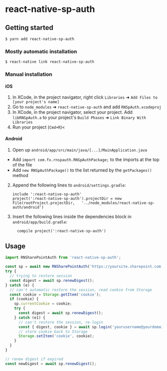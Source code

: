 # react-native-sp-auth

## Getting started

`$ yarn add react-native-sp-auth`

### Mostly automatic installation

`$ react-native link react-native-sp-auth`

### Manual installation

#### iOS

1. In XCode, in the project navigator, right click `Libraries` ➜ `Add Files to [your project's name]`
2. Go to `node_modules` ➜ `react-native-sp-auth` and add `RNSpAuth.xcodeproj`
3. In XCode, in the project navigator, select your project. Add `libRNSpAuth.a` to your project's `Build Phases` ➜ `Link Binary With Libraries`
4. Run your project (`Cmd+R`)<

#### Android

1. Open up `android/app/src/main/java/[...]/MainApplication.java`

- Add `import com.fx.rnspauth.RNSpAuthPackage;` to the imports at the top of the file
- Add `new RNSpAuthPackage()` to the list returned by the `getPackages()` method

2. Append the following lines to `android/settings.gradle`:
   ```
   include ':react-native-sp-auth'
   project(':react-native-sp-auth').projectDir = new File(rootProject.projectDir, 	'../node_modules/react-native-sp-auth/android')
   ```
3. Insert the following lines inside the dependencies block in `android/app/build.gradle`:
   ```
     compile project(':react-native-sp-auth')
   ```

## Usage

```typescript
import RNSharePointAuth from 'react-native-sp-auth';

const sp = await new RNSharePointAuth('https://yoursite.sharepoint.com').init();
try {
  // trying to restore session
  const digest = await sp.renewDigest();
} catch (e) {
  // can't automatic restore the session, read cookie from Storage
  const cookie = Storage.getItem('cookie');
  if (cookie) {
    sp.currentCookie = cookie;
    try {
      const digest = await sp.renewDigest();
    } catch (e1) {
      // can't restore the session, re-login
      const { digest, cookie } = await sp.login('yourusername@yourdomain', 'yourpassword');
      // store cookie back to Storage
      Storage.setItem('cookie', cookie);
    }
  }
}

// renew digest if expired
const newDigest = await sp.renewDigest();
```
